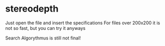 # stereodepth

Just open the file and insert the specifications
For files over 200x200 it is not so fast, but you can try it anyways

Search Algorythmus is still not final!
